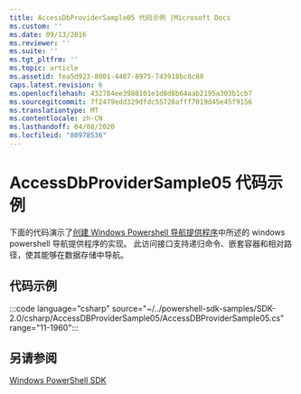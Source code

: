 ```yaml
---
title: AccessDbProviderSample05 代码示例 |Microsoft Docs
ms.custom: ''
ms.date: 09/13/2016
ms.reviewer: ''
ms.suite: ''
ms.tgt_pltfrm: ''
ms.topic: article
ms.assetid: fea5d923-8001-4407-8975-743918bc8c80
caps.latest.revision: 6
ms.openlocfilehash: 432784ee3980101e1d8d8b64aab2195a303b1cb7
ms.sourcegitcommit: 7f2479edd329dfdc55726afff7019d45e45f9156
ms.translationtype: MT
ms.contentlocale: zh-CN
ms.lasthandoff: 04/08/2020
ms.locfileid: "80978536"
---
```

# <a name="accessdbprovidersample05-code-sample"></a>AccessDbProviderSample05 代码示例

下面的代码演示了[创建 Windows Powershell 导航提供程序](./creating-a-windows-powershell-navigation-provider.md)中所述的 windows powershell 导航提供程序的实现。
此访问接口支持递归命令、嵌套容器和相对路径，使其能够在数据存储中导航。

## <a name="code-sample"></a>代码示例

:::code language="csharp" source="~/../powershell-sdk-samples/SDK-2.0/csharp/AccessDBProviderSample05/AccessDBProviderSample05.cs" range="11-1960":::

## <a name="see-also"></a>另请参阅

[Windows PowerShell SDK](../windows-powershell-reference.md)

